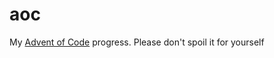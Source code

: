 aoc
===

My [Advent of Code](https://adventofcode.com/) progress. Please don't spoil it for yourself
